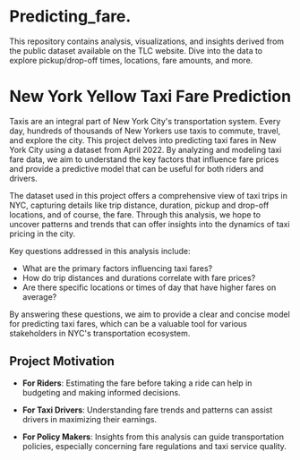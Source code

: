 # Predicting_fare.
This repository contains analysis, visualizations, and insights derived from the public dataset available on the TLC website. Dive into the data to explore pickup/drop-off times, locations, fare amounts, and more.
# New York Yellow Taxi Fare Prediction

Taxis are an integral part of New York City's transportation system. Every day, hundreds of thousands of New Yorkers use taxis to commute, travel, and explore the city. This project delves into predicting taxi fares in New York City using a dataset from April 2022. By analyzing and modeling taxi fare data, we aim to understand the key factors that influence fare prices and provide a predictive model that can be useful for both riders and drivers.

The dataset used in this project offers a comprehensive view of taxi trips in NYC, capturing details like trip distance, duration, pickup and drop-off locations, and of course, the fare. Through this analysis, we hope to uncover patterns and trends that can offer insights into the dynamics of taxi pricing in the city.

Key questions addressed in this analysis include:
- What are the primary factors influencing taxi fares?
- How do trip distances and durations correlate with fare prices?
- Are there specific locations or times of day that have higher fares on average?

By answering these questions, we aim to provide a clear and concise model for predicting taxi fares, which can be a valuable tool for various stakeholders in NYC's transportation ecosystem.

## Project Motivation

- **For Riders**: Estimating the fare before taking a ride can help in budgeting and making informed decisions.
  
- **For Taxi Drivers**: Understanding fare trends and patterns can assist drivers in maximizing their earnings.
  
- **For Policy Makers**: Insights from this analysis can guide transportation policies, especially concerning fare regulations and taxi service quality.
